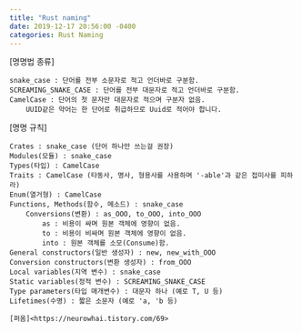```yaml
---
title: "Rust naming"
date: 2019-12-17 20:56:00 -0400
categories: Rust Naming
---
```

[명명법 종류]

    snake_case : 단어를 전부 소문자로 적고 언더바로 구분함.
    SCREAMING_SNAKE_CASE : 단어를 전부 대문자로 적고 언더바로 구분함.
    CamelCase : 단어의 첫 문자만 대문자로 적으며 구분자 없음.
        UUID같은 약어는 한 단어로 취급하므로 Uuid로 적어야 합니다.


[명명 규칙]

    Crates : snake_case (단어 하나만 쓰는걸 권장)
    Modules(모듈) : snake_case
    Types(타입) : CamelCase
    Traits : CamelCase (타동사, 명사, 형용사를 사용하며 '-able'과 같은 접미사를 피하라)
    Enum(열거형) : CamelCase
    Functions, Methods(함수, 메소드) : snake_case
        Conversions(변환) : as_OOO, to_OOO, into_OOO
            as : 비용이 싸며 원본 객체에 영향이 없음.
            to : 비용이 비싸며 원본 객체에 영향이 없음.
            into : 원본 객체를 소모(Consume)함.
    General constructors(일반 생성자) : new, new_with_OOO
    Conversion constructors(변환 생성자) : from_OOO
    Local variables(지역 변수) : snake_case
    Static variables(정적 변수) : SCREAMING_SNAKE_CASE
    Type parameters(타입 매개변수) : 대문자 하나 (예로 T, U 등)
    Lifetimes(수명) : 짧은 소문자 (예로 'a, 'b 등)
    
    [퍼옴]<https://neurowhai.tistory.com/69>
